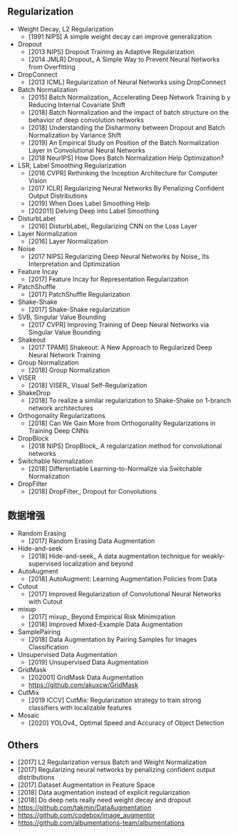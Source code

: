 ## Regularization
- Weight Decay, L2 Regularization
    - [1991 NIPS] A simple weight decay can improve generalization
- Dropout
    - [2013 NIPS] Dropout Training as Adaptive Regularization
    - [2014 JMLR] Dropout_ A Simple Way to Prevent Neural Networks from Overfitting
- DropConnect
    - [2013 ICML] Regularization of Neural Networks using DropConnect
- Batch Normalization
    - [2015] Batch Normalization_ Accelerating Deep Network Training b y Reducing Internal Covariate Shift
    - [2018] Batch Normalization and the impact of batch structure on the behavior of deep convolution networks
    - [2018] Understanding the Disharmony between Dropout and Batch Normalization by Variance Shift
    - [2019] An Empirical Study on Position of the Batch Normalization Layer in Convolutional Neural Networks
    - [2018 NeurIPS] How Does Batch Normalization Help Optimization?
- LSR, Label Smoothing Regularization
    - [2016 CVPR] Rethinking the Inception Architecture for Computer Vision
    - [2017 ICLR] Regularizing Neural Networks By Penalizing Confident Output Distributions
    - [2019] When Does Label Smoothing Help
    - [202011] Delving Deep into Label Smoothing
- DisturbLabel
    - [2016] DisturbLabel_ Regularizing CNN on the Loss Layer
- Layer Normalization
    - [2016] Layer Normalization
- Noise
    - [2017 NIPS] Regularizing Deep Neural Networks by Noise_ Its Interpretation and Optimization
- Feature Incay
    - [2017] Feature Incay for Representation Regularization
- PatchShuffle
    - [2017] PatchShuffle Regularization
- Shake-Shake
    - [2017] Shake-Shake regularization
- SVB, Singular Value Bounding
    - [2017 CVPR] Improving Training of Deep Neural Networks via Singular Value Bounding
- Shakeout
    - [2017 TPAMI] Shakeout: A New Approach to Regularized Deep Neural Network Training
- Group Normalization
    - [2018] Group Normalization
- VISER
    - [2018] VISER_ Visual Self-Regularization
- ShakeDrop
    - [2018] To realize a similar regularization to Shake-Shake on 1-branch network architectures
- Orthogonality Regularizations
    - [2018] Can We Gain More from Orthogonality Regularizations in Training Deep CNNs
- DropBlock
    - [2018 NIPS] DropBlock_ A regularization method for convolutional networks
- Switchable Normalization
    - [2018] Differentiable Learning-to-Normalize via Switchable Normalization
- DropFilter
    - [2018] DropFilter_ Dropout for Convolutions


## 数据增强
- Random Erasing
    - [2017] Random Erasing Data Augmentation
- Hide-and-seek
    - [2018] Hide-and-seek_ A data augmentation technique for weakly-supervised localization and beyond
- AutoAugment
    - [2018] AutoAugment: Learning Augmentation Policies from Data
- Cutout
    - [2017] Improved Regularization of Convolutional Neural Networks with Cutout
- mixup
    - [2017] mixup_ Beyond Empirical Risk Minimization
    - [2018] Improved Mixed-Example Data Augmentation
- SamplePairing
    - [2018] Data Augmentation by Pairing Samples for Images Classification
- Unsupervised Data Augmentation
    - [2019] Unsupervised Data Augmentation
- GridMask
    - [202001] GridMask Data Augmentation
    -  https://github.com/akuxcw/GridMask
- CutMix
    - [2019 ICCV]  CutMix: Regularization strategy to train strong classifiers with localizable features
- Mosaic
    - [2020] YOLOv4_ Optimal Speed and Accuracy of Object Detection


## Others
- [2017] L2 Regularization versus Batch and Weight Normalization
- [2017] Regularizing neural networks by penalizing confident output distributions
- [2017] Dataset Augmentation in Feature Space
- [2018] Data augmentation instead of explicit regularization
- [2018] Do deep nets really need weight decay and dropout
- https://github.com/takmin/DataAugmentation
- https://github.com/codebox/image_augmentor
- https://github.com/albumentations-team/albumentations


    
